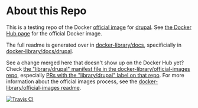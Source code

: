 # About this Repo

This is a testing repo of the Docker [official image](https://docs.docker.com/docker-hub/official_repos/) for [drupal](https://registry.hub.docker.com/_/drupal/). See [the Docker Hub page](https://registry.hub.docker.com/_/drupal/) for the official Docker image.

The full readme is generated over in [docker-library/docs](https://github.com/docker-library/docs), specificially in [docker-library/docs/drupal](https://github.com/docker-library/docs/tree/master/drupal).

See a change merged here that doesn't show up on the Docker Hub yet? Check [the "library/drupal" manifest file in the docker-library/official-images repo](https://github.com/docker-library/official-images/blob/master/library/drupal), especially [PRs with the "library/drupal" label on that repo](https://github.com/docker-library/official-images/labels/library%2Fdrupal). For more information about the official images process, see the [docker-library/official-images readme](https://github.com/docker-library/official-images/blob/master/README.md).

[![Travis CI](https://img.shields.io/travis/docker-library/drupal/master.svg)](https://travis-ci.org/docker-library/drupal/branches)

<!-- THIS FILE IS GENERATED BY https://github.com/docker-library/docs/blob/master/generate-repo-stub-readme.sh -->
